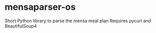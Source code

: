 # mensaparser-os
Short Python library to parse the mensa meal plan
Requires pycurl and BeautifulSoup4
